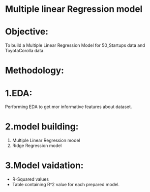 # Multiple linear Regression model
# Objective:
To build a Multiple Linear Regression Model for 50_Startups data and ToyotaCorolla data.
# Methodology:
# 1.EDA:
Performing EDA to get mor informative features about dataset.
# 2.model building:
1. Multiple Linear Regression model
2. Ridge Regression model
# 3.Model vaidation:
* R-Squared values
* Table containing R^2 value for each prepared model.
